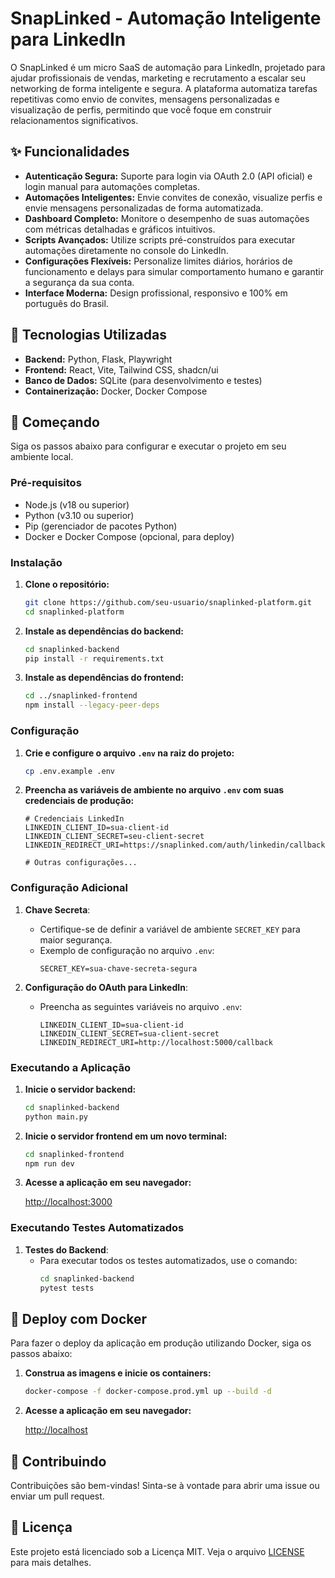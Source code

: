 # SnapLinked - Automação Inteligente para LinkedIn

O SnapLinked é um micro SaaS de automação para LinkedIn, projetado para ajudar profissionais de vendas, marketing e recrutamento a escalar seu networking de forma inteligente e segura. A plataforma automatiza tarefas repetitivas como envio de convites, mensagens personalizadas e visualização de perfis, permitindo que você foque em construir relacionamentos significativos.

## ✨ Funcionalidades

*   **Autenticação Segura:** Suporte para login via OAuth 2.0 (API oficial) e login manual para automações completas.
*   **Automações Inteligentes:** Envie convites de conexão, visualize perfis e envie mensagens personalizadas de forma automatizada.
*   **Dashboard Completo:** Monitore o desempenho de suas automações com métricas detalhadas e gráficos intuitivos.
*   **Scripts Avançados:** Utilize scripts pré-construídos para executar automações diretamente no console do LinkedIn.
*   **Configurações Flexíveis:** Personalize limites diários, horários de funcionamento e delays para simular comportamento humano e garantir a segurança da sua conta.
*   **Interface Moderna:** Design profissional, responsivo e 100% em português do Brasil.

## 🚀 Tecnologias Utilizadas

*   **Backend:** Python, Flask, Playwright
*   **Frontend:** React, Vite, Tailwind CSS, shadcn/ui
*   **Banco de Dados:** SQLite (para desenvolvimento e testes)
*   **Containerização:** Docker, Docker Compose

## 🏁 Começando

Siga os passos abaixo para configurar e executar o projeto em seu ambiente local.

### Pré-requisitos

*   Node.js (v18 ou superior)
*   Python (v3.10 ou superior)
*   Pip (gerenciador de pacotes Python)
*   Docker e Docker Compose (opcional, para deploy)

### Instalação

1.  **Clone o repositório:**

    ```bash
    git clone https://github.com/seu-usuario/snaplinked-platform.git
    cd snaplinked-platform
    ```

2.  **Instale as dependências do backend:**

    ```bash
    cd snaplinked-backend
    pip install -r requirements.txt
    ```

3.  **Instale as dependências do frontend:**

    ```bash
    cd ../snaplinked-frontend
    npm install --legacy-peer-deps
    ```

### Configuração

1.  **Crie e configure o arquivo `.env` na raiz do projeto:**

    ```bash
    cp .env.example .env
    ```

2.  **Preencha as variáveis de ambiente no arquivo `.env` com suas credenciais de produção:**

    ```
    # Credenciais LinkedIn
    LINKEDIN_CLIENT_ID=sua-client-id
    LINKEDIN_CLIENT_SECRET=seu-client-secret
    LINKEDIN_REDIRECT_URI=https://snaplinked.com/auth/linkedin/callback

    # Outras configurações...
    ```

### Configuração Adicional

1. **Chave Secreta**:
   - Certifique-se de definir a variável de ambiente `SECRET_KEY` para maior segurança.
   - Exemplo de configuração no arquivo `.env`:
     ```
     SECRET_KEY=sua-chave-secreta-segura
     ```

2. **Configuração do OAuth para LinkedIn**:
   - Preencha as seguintes variáveis no arquivo `.env`:
     ```
     LINKEDIN_CLIENT_ID=sua-client-id
     LINKEDIN_CLIENT_SECRET=sua-client-secret
     LINKEDIN_REDIRECT_URI=http://localhost:5000/callback
     ```

### Executando a Aplicação

1.  **Inicie o servidor backend:**

    ```bash
    cd snaplinked-backend
    python main.py
    ```

2.  **Inicie o servidor frontend em um novo terminal:**

    ```bash
    cd snaplinked-frontend
    npm run dev
    ```

3.  **Acesse a aplicação em seu navegador:**

    [http://localhost:3000](http://localhost:3000)

### Executando Testes Automatizados

1. **Testes do Backend**:
   - Para executar todos os testes automatizados, use o comando:
     ```bash
     cd snaplinked-backend
     pytest tests
     ```

## 🐳 Deploy com Docker

Para fazer o deploy da aplicação em produção utilizando Docker, siga os passos abaixo:

1.  **Construa as imagens e inicie os containers:**

    ```bash
    docker-compose -f docker-compose.prod.yml up --build -d
    ```

2.  **Acesse a aplicação em seu navegador:**

    [http://localhost](http://localhost)

## 🤝 Contribuindo

Contribuições são bem-vindas! Sinta-se à vontade para abrir uma issue ou enviar um pull request.

## 📄 Licença

Este projeto está licenciado sob a Licença MIT. Veja o arquivo [LICENSE](LICENSE) para mais detalhes.

